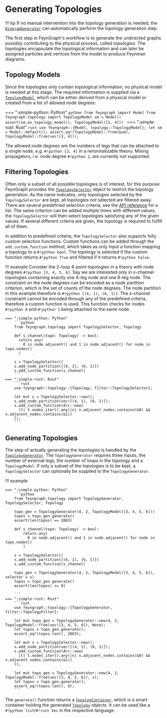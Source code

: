# Generating Topologies
!!! tip
    If no manual intervention into the topology generation is needed, the [`DiagramGenerator`](../../reference/feyngraph.md#feyngraph.DiagramGenerator) can automatically perform the topology generation step.

The first step in FeynGraph's workflow is to generate the undirected graphs possibly contributing to the physical process, called _topologies_. The topologies encapsulate the topological information and can later be assigned particles and vertices from the model to produce Feynman diagrams.

## Topology Models
Since the topologies only contain topological information, no physical model is needed at this stage. The required information is supplied via a [`TopologyModel`](../../reference/topology.md#feyngraph.topology.TopologyModel), which can be either derived from a physical model or created from a list of allowed node degrees:

=== ":simple-python: Python"
    ```python
    from feyngraph import Model
    from feyngraph.topology import TopologyModel
    sm = Model()
    assert(sm.as_topology_model(), TopologyModel([3, 4]))
    ```
=== ":simple-rust: Rust"
    ```rust
    use feyngraph::{Model, topology::TopologyModel};
    let sm = Model::default();
    assert_eq!(TopologyModel::from(&sm), TopologyModel::from(vec![3, 4]));
    ```

The allowed node degrees are the numbers of legs that can be attached to a single node, e.g. `#!python [3, 4]` in a renormalizable theory. Mixing propagators, i.e. node degree `#!python 2`, are currently not supported.

## Filtering Topologies
Often only a subset of all possible topologies is of interest, for this purpose FeynGraph provides the [`TopologySelector`](../../reference/topology.md#feyngraph.topology.TopologySelector) object to restrict the topology generation. As the name indicates, only topologies selected by the `TopologySelector` are kept, all topologies _not_ selected are filtered away. There are several predefined selection criteria, see the [API reference](../../reference/topology.md#feyngraph.topology.TopologySelector) for a list. The same criterion can be added multiple times with different values, the `TopologySelector` will then select topologies satisfying any of the given values. If several different criteria are given, the topology is required to fulfill all of them.

In addition to predefined criteria, the `TopologySelector` also supports fully custom selection functions. Custom functions can be added through the `add_custom_function` method, which takes as only input a function mapping a topology to a `#!python bool`. The topology is selected if the custom function returns `#!python True` and filtered if it returns `#!python False`.

!!! example
    Consider the 2-loop 4-point topologies in a theory with node degrees `#!python [3, 4, 5, 6]`. Say we are interested only in $s$-channel topologies containing exactly one 4-leg node and one 6-leg node. The constraint on the node degrees can be encoded as a _node partition_ criterion, which is the set of counts of the node degrees. The node partition in this example therefore is `#!python [(4, 1), (6, 1)]`. The $s$-channel constraint cannot be encoded through any of the predefined criteria, therefore a custom function is used. This function checks for nodes `#!python 0` and `#!python 1` being attached to the same node.

    === ":simple-python: Python"
        ```python
        from feyngraph.topology import TopologySelector, Topology

        def s_channel(topo: Topology) -> bool:
          return any(
            0 in node.adjacent() and 1 in node.adjacent() for node in topo.nodes()
          )

        s = TopologySelector()
        s.add_node_partition([(4, 1), (6, 1)])
        s.add_custom_function(s_channel)
        ```
    === ":simple-rust: Rust"
        ```rust
        use feyngraph::topology::{Topology, filter::TopologySelector};

        let mut s = TopologySelector::new();
        s.add_node_partition(vec![(4, 1), (6, 1)]);
        s.add_custom_function(Arc::new(
          |t| t.nodes_iter().any(|n| n.adjacent_nodes.contains(&0) && n.adjacent_nodes.contains(&1))
        ));
        ```

## Generating Topologies
The step of actually generating the topologies is handled by the [`TopologyGenerator`](../../reference/topology.md#feyngraph.topology.TopologyGenerator). The `TopologyGenerator` requires three inputs, the number of external legs, the number of loops in the topology and a `TopologyModel`. If only a subset of the topologies is to be kept, a `TopologySelector` can optionally be supplied to the `TopologyGenerator`.

!!! example

    === ":simple-python: Python"
        ```python
        from feyngraph.topology import TopologyGenerator, TopologySelector, Topology

        topo_gen = TopologyGenerator(4, 2, TopologyModel([3, 4, 5, 6]))
        topos = topo_gen.generate()
        assert(len(topos) == 2863)

        def s_channel(topo: Topology) -> bool:
            return any(
              0 in node.adjacent() and 1 in node.adjacent() for node in topo.nodes()
            )

        s = TopologySelector()
        s.add_node_partition([(4, 1), (6, 1)])
        s.add_custom_function(s_channel)

        topo_gen = TopologyGenerator(4, 2, TopologyModel([3, 4, 5, 6]), selector = s)
        topos = topo_gen.generate()
        assert(len(topos) == 9)

        ```
    === ":simple-rust: Rust"
        ```rust
        use feyngraph::topology::{TopologyGenerator, filter::TopologyFilter};

        let mut topo_gen = TopologyGenerator::new(4, 2, TopologyModel::from(vec![3, 4, 5, 6]), None);
        let topos = topo_gen.generate();
        assert_eq!(topos.len(), 2863);

        let mut s = TopologySelector::new();
        s.add_node_partition(vec![(4, 1), (6, 1)]);
        s.add_custom_function(Arc::new(
          |t| t.nodes_iter().any(|n| n.adjacent_nodes.contains(&0) && n.adjacent_nodes.contains(&1))
        ));

        let mut topo_gen = TopologyGenerator::new(4, 2, TopologyModel::from(vec![3, 4, 5, 6]), s);
        let topos = topo_gen.generate();
        assert_eq!(topos.len(), 9);
        ```

The `generate()` function returns a [`TopologContainer`](../../reference/topology.md#feyngraph.topology.TopologyContainer), which is a smart container holding the generated [`Topology`](../../reference/topology.md#feyngraph.topology.Topology) objects. It can be used like a `#!python list`/`#!rust Vec` in the respective language.
